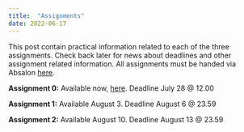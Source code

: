 ```yaml
---
title:  "Assignments"
date: 2022-06-17
---
```

This post contain practical information related to each of the three assignments. Check back later for news about deadlines and other assignment related information. All assignments must be handed via Absalon [here](https://absalon.ku.dk/courses/48020/assignments).

**Assignment 0:** Available now, [here](https://absalon.ku.dk/courses/57609/assignments). Deadline July 28 @ 12.00

**Assignment 1:** Available August 3. Deadline August 6 @ 23.59

**Assignment 2:** Available August 10. Deadline August 13 @ 23.59
